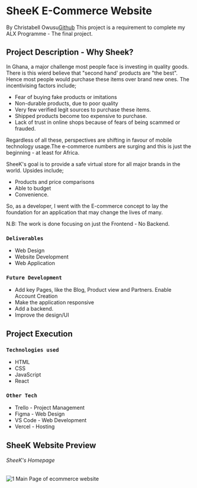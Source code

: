 # SheeK E-Commerce Website

By Christabell Owusu[Github](https://github.com/Berl-lin)
 This project is a requirement to complete my ALX Programme - The final project.

## Project Description - Why Sheek?

In Ghana, a major challenge most people face is investing in quality goods. There is this wierd believe that "second hand' products are "the best". Hence most people would purchase these items over brand new ones. The incentivising factors include;
- Fear of buying fake products or imitations
- Non-durable products, due to poor quality
- Very few verified legit sources to purchase these items.
- Shipped products become too expensive to purchase.
- Lack of trust in online shops because of fears of being scammed or frauded.

Regardless of all these, perspectives are shifting in favour of mobile technology usage.The e-commerce numbers are surging and this is just the beginning - at least for Africa.

SheeK's goal is to provide a safe virtual store for all major brands in the world. Upsides include;
- Products and price comparisons
- Able to budget 
- Convenience.

 So, as a developer, I went with the E-commerce concept to lay the foundation for an application that may change the lives of many.

N.B: The work is done focusing on just the Frontend - No Backend.


### `Deliverables`
- Web Design
- Website Development
- Web Application

### `Future Development`
- Add key Pages, like the Blog, Product view and Partners.
Enable Account Creation
- Make the application responsive
- Add a backend.
- Improve the design/UI


## Project Execution

### `Technologies used`
- HTML
- CSS
- JavaScript
- React


### `Other Tech`
- Trello - Project Management
- Figma - Web Design
- VS Code - Web Development
- Vercel - Hosting



## SheeK Website Preview

###### SheeK's Homepage

![1 Main Page of ecommerce website](https://user-images.githubusercontent.com/75227040/134665487-4a444dd5-8e42-4bef-a9d9-7b4574ff78c1.png)
